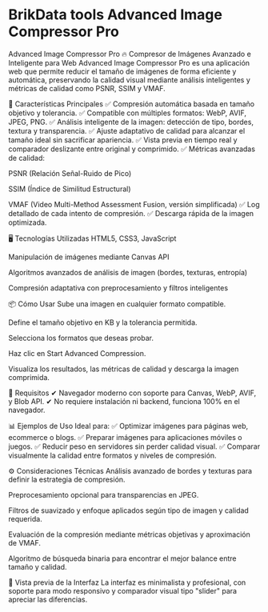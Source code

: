 # BrikData tools Advanced Image Compressor Pro

Advanced Image Compressor Pro
🔥 Compresor de Imágenes Avanzado e Inteligente para Web
Advanced Image Compressor Pro es una aplicación web que permite reducir el tamaño de imágenes de forma eficiente y automática, preservando la calidad visual mediante análisis inteligentes y métricas de calidad como PSNR, SSIM y VMAF.

🚀 Características Principales
✅ Compresión automática basada en tamaño objetivo y tolerancia.
✅ Compatible con múltiples formatos: WebP, AVIF, JPEG, PNG.
✅ Análisis inteligente de la imagen: detección de tipo, bordes, textura y transparencia.
✅ Ajuste adaptativo de calidad para alcanzar el tamaño ideal sin sacrificar apariencia.
✅ Vista previa en tiempo real y comparador deslizante entre original y comprimido.
✅ Métricas avanzadas de calidad:

PSNR (Relación Señal-Ruido de Pico)

SSIM (Índice de Similitud Estructural)

VMAF (Video Multi-Method Assessment Fusion, versión simplificada)
✅ Log detallado de cada intento de compresión.
✅ Descarga rápida de la imagen optimizada.

🖥️ Tecnologías Utilizadas
HTML5, CSS3, JavaScript

Manipulación de imágenes mediante Canvas API

Algoritmos avanzados de análisis de imagen (bordes, texturas, entropía)

Compresión adaptativa con preprocesamiento y filtros inteligentes

📦 Cómo Usar
Sube una imagen en cualquier formato compatible.

Define el tamaño objetivo en KB y la tolerancia permitida.

Selecciona los formatos que deseas probar.

Haz clic en Start Advanced Compression.

Visualiza los resultados, las métricas de calidad y descarga la imagen comprimida.

🧪 Requisitos
✔ Navegador moderno con soporte para Canvas, WebP, AVIF, y Blob API.
✔ No requiere instalación ni backend, funciona 100% en el navegador.

📊 Ejemplos de Uso
Ideal para:
✅ Optimizar imágenes para páginas web, ecommerce o blogs.
✅ Preparar imágenes para aplicaciones móviles o juegos.
✅ Reducir peso en servidores sin perder calidad visual.
✅ Comparar visualmente la calidad entre formatos y niveles de compresión.

⚙️ Consideraciones Técnicas
Análisis avanzado de bordes y texturas para definir la estrategia de compresión.

Preprocesamiento opcional para transparencias en JPEG.

Filtros de suavizado y enfoque aplicados según tipo de imagen y calidad requerida.

Evaluación de la compresión mediante métricas objetivas y aproximación de VMAF.

Algoritmo de búsqueda binaria para encontrar el mejor balance entre tamaño y calidad.

🎨 Vista previa de la Interfaz
La interfaz es minimalista y profesional, con soporte para modo responsivo y comparador visual tipo "slider" para apreciar las diferencias.
